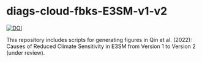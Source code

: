 # diags-cloud-fbks-E3SM-v1-v2

[![DOI](https://zenodo.org/badge/700586723.svg)](https://zenodo.org/badge/latestdoi/700586723)

This repository includes scripts for generating figures in Qin et al. (2022): Causes of Reduced Climate Sensitivity in E3SM from Version 1 to Version 2 (under review).
